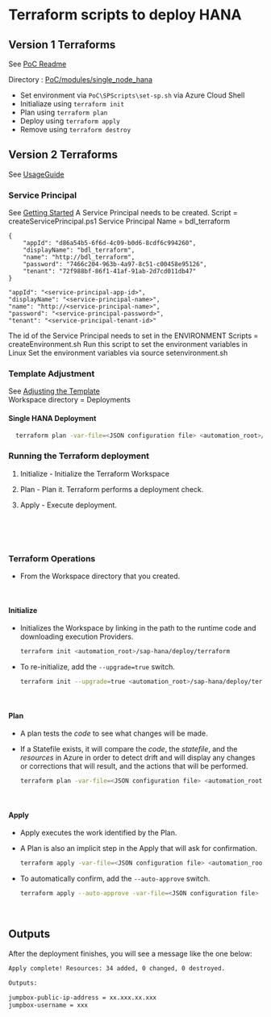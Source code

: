 # Terraform scripts to deploy HANA

## Version 1 Terraforms
See [PoC Readme](#PoC/README.md)

Directory : [PoC/modules/single_node_hana](#PoC/modules/single_node_hana)
- Set environment via ```PoC\SPScripts\set-sp.sh``` via Azure Cloud Shell
- Initialiaze using  ```terraform init```
- Plan using ```terraform plan```
- Deploy using ```terraform apply```
- Remove using ```terraform destroy```


## Version 2 Terraforms

See [UsageGuide](#deploy/USAGE.md)

### Service Principal
See [Getting Started](#Documentation/getting-started.md)
A Service Principal needs to be created.
Script = createServicePrincipal.ps1
Service Principal Name = bdl_terraform

```
{
    "appId": "d86a54b5-6f6d-4c09-b0d6-8cdf6c994260",   
    "displayName": "bdl_terraform",
    "name": "http://bdl_terraform",
    "password": "7466c204-963b-4a97-8c51-c00458e95126",
    "tenant": "72f988bf-86f1-41af-91ab-2d7cd011db47"   
}
```
```
"appId": "<service-principal-app-id>",
"displayName": "<service-principal-name>",
"name": "http://<service-principal-name>",
"password": "<service-principal-password>",
"tenant": "<service-principal-tenant-id>"
```

The id of the Service Principal needs to set in the ENVIRONMENT
Scripts = createEnvironment.sh
Run this script to set the environment variables in Linux
Set the environment variables via source setenvironment.sh

### Template Adjustment
See [Adjusting the Template](#documentation/json-adjusting-template.md)\
Workspace directory = Deployments
#### Single HANA Deployment

```bash
  terraform plan -var-file=<JSON configuration file> <automation_root>/sap-hana/deploy/terraform
```

### Running the Terraform deployment

1. Initialize - Initialize the Terraform Workspace

2. Plan - Plan it. Terraform performs a deployment check.

3. Apply - Execute deployment.

<br><br><br>

### Terraform Operations

- From the Workspace directory that you created.

<br>

#### Initialize

- Initializes the Workspace by linking in the path to the runtime code and downloading execution Providers.

  ```bash
  terraform init <automation_root>/sap-hana/deploy/terraform
  ```

- To re-initialize, add the `--upgrade=true` switch.

  ```bash
  terraform init --upgrade=true <automation_root>/sap-hana/deploy/terraform
  ```

<br>

#### Plan

- A plan tests the *code* to see what changes will be made.
- If a Statefile exists, it will compare the *code*, the *statefile*, and the *resources* in Azure in order to detect drift and will display any changes or corrections that will result, and the actions that will be performed.

  ```bash
  terraform plan -var-file=<JSON configuration file> <automation_root>/sap-hana/deploy/terraform
  ```

<br>

#### Apply

- Apply executes the work identified by the Plan.
- A Plan is also an implicit step in the Apply that will ask for confirmation.

  ```bash
  terraform apply -var-file=<JSON configuration file> <automation_root>/sap-hana/deploy/terraform
  ```

- To automatically confirm, add the `--auto-approve` switch.

  ```bash
  terraform apply --auto-approve -var-file=<JSON configuration file> <automation_root>/sap-hana/deploy/terraform
  ```

<br>

## Outputs

After the deployment finishes, you will see a message like the one below:

```bash
Apply complete! Resources: 34 added, 0 changed, 0 destroyed.

Outputs:

jumpbox-public-ip-address = xx.xxx.xx.xxx
jumpbox-username = xxx
``` 
